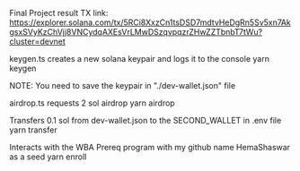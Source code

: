 Final Project result TX link:
https://explorer.solana.com/tx/5RCi8XxzCn1tsDSD7mdtvHeDgRn5Sv5xn7AkgsxSVyKzChVjj8VNCydqAXEsVrLMwDSzqvpqzrZHwZZTbnbT7tWu?cluster=devnet

keygen.ts creates a new solana keypair and logs it to the console
    yarn keygen

NOTE: You need to save the keypair in "./dev-wallet.json" file

airdrop.ts requests 2 sol airdrop
    yarn airdrop

Transfers 0.1 sol from dev-wallet.json to the SECOND_WALLET in .env file
    yarn transfer

Interacts with the WBA Prereq program with my github name HemaShaswar as a seed
    yarn enroll
